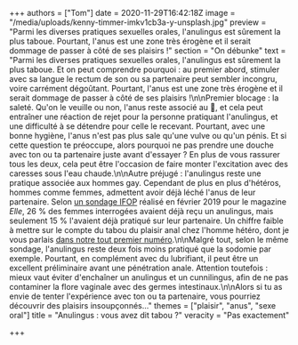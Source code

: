 +++
authors = ["Tom"]
date = 2020-11-29T16:42:18Z
image = "/media/uploads/kenny-timmer-imkv1cb3a-y-unsplash.jpg"
preview = "Parmi les diverses pratiques sexuelles orales, l'anulingus est sûrement la plus taboue. Pourtant, l'anus est une zone très érogène et il serait dommage de passer à côté de ses plaisirs !"
section = "On débunke"
text = "Parmi les diverses pratiques sexuelles orales, l'anulingus est sûrement la plus taboue. Et on peut comprendre pourquoi : au premier abord, stimuler avec sa langue le rectum de son ou sa partenaire peut sembler incongru, voire carrément dégoûtant. Pourtant, l'anus est une zone très érogène et il serait dommage de passer à côté de ses plaisirs !\n\nPremier blocage : la saleté. Qu'on le veuille ou non, l'anus reste associé au 💩, et cela peut entraîner une réaction de rejet pour la personne pratiquant l'anulingus, et une difficulté à se détendre pour celle le recevant. Pourtant, avec une bonne hygiène, l'anus n'est pas plus sale qu'une vulve ou qu'un pénis. Et si cette question te préoccupe, alors pourquoi ne pas prendre une douche avec ton ou ta partenaire juste avant d'essayer ? En plus de vous rassurer tous les deux, cela peut être l'occasion de faire monter l'excitation avec des caresses sous l'eau chaude.\n\nAutre préjugé : l'anulingus reste une pratique associée aux hommes gay. Cependant de plus en plus d'hétéros, hommes comme femmes, admettent avoir déjà léché l'anus de leur partenaire. Selon [un sondage IFOP](https://www.ifop.com/wp-content/uploads/2019/02/Analyse_ELLE_FK_2019.02.14.pdf) réalisé en février 2019 pour le magazine _Elle_, 26&nbsp;% des femmes interrogées avaient déjà reçu un anulingus, mais seulement 15&nbsp;% l'avaient déjà pratiqué sur leur partenaire. Un chiffre faible à mettre sur le compte du tabou du plaisir anal chez l'homme hétéro, dont je vous parlais [dans notre tout premier numéro](https://lepointq.com/newsletters/le-plaisir-dans-tous-ses-etats/).\n\nMalgré tout, selon le même sondage, l'anulingus reste deux fois moins pratiqué que la sodomie par exemple. Pourtant, en complément avec du lubrifiant, il peut être un excellent préliminaire avant une pénétration anale. Attention toutefois : mieux vaut éviter d'enchaîner un anulingus et un cunnilingus, afin de ne pas contaminer la flore vaginale avec des germes intestinaux.\n\nAlors si tu as envie de tenter l'expérience avec ton ou ta partenaire, vous pourriez découvrir des plaisirs insoupçonnés..."
themes = ["plaisir", "anus", "sexe oral"]
title = "Anulingus : vous avez dit tabou ?"
veracity = "Pas exactement"

+++

